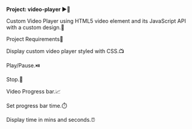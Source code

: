**Project: video-player ▶️🚀**


Custom Video Player using HTML5 video element and its JavaScript API with a custom design.🤖

Project Requirements🚩

Display custom video player styled with CSS.📺

Play/Pause.⏯️

Stop.🛑

Video Progress bar.📈

Set progress bar time.⏱️

Display time in mins and seconds.⏰

